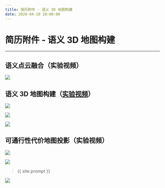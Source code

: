 ```yaml
---
title: 简历附件 - 语义 3D 地图构建
date: 2020-04-10 10:00:00
---
```

# 简历附件 - 语义 3D 地图构建
***

## 语义点云融合（实验视频）

![](https://dlonng.oss-cn-shenzhen.aliyuncs.com/blog/20210410005904.png)

## 语义 3D 地图构建（[实验视频](https://www.bilibili.com/video/BV1Q64y1D75N)）

![](https://dlonng.oss-cn-shenzhen.aliyuncs.com/blog/20210410010055.png)

![](https://dlonng.oss-cn-shenzhen.aliyuncs.com/blog/20210410011043.png)

![](https://dlonng.oss-cn-shenzhen.aliyuncs.com/blog/20210410011129.png)

## 可通行性代价地图投影（实验视频）

![](https://dlonng.oss-cn-shenzhen.aliyuncs.com/blog/20210410010148.png)

![](https://dlonng.oss-cn-shenzhen.aliyuncs.com/blog/20210410010650.png)




> {{ site.prompt }}



![](https://dlonng.oss-cn-shenzhen.aliyuncs.com/blog/dlonng_qrcode.jpg#pic_center)
